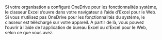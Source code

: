 Si votre organisation a configuré OneDrive pour les fonctionnalités système, le classeur Excel s’ouvre dans votre navigateur à l’aide d’Excel pour le Web. Si vous n’utilisez pas OneDrive pour les fonctionnalités du système, le classeur est téléchargé sur votre appareil. À partir de là, vous pouvez l’ouvrir à l’aide de l’application de bureau Excel ou d’Excel pour le Web, selon ce que vous avez.